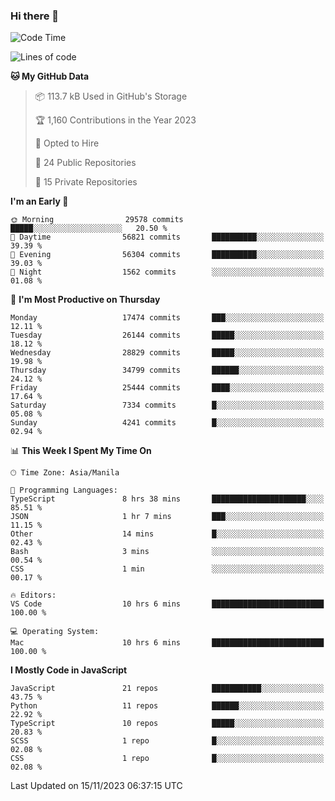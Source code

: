 ### Hi there 👋

<!--START_SECTION:waka-->
![Code Time](http://img.shields.io/badge/Code%20Time-452%20hrs%2026%20mins-blue)

![Lines of code](https://img.shields.io/badge/From%20Hello%20World%20I%27ve%20Written-60.5%20million%20lines%20of%20code-blue)

**🐱 My GitHub Data** 

> 📦 113.7 kB Used in GitHub's Storage 
 > 
> 🏆 1,160 Contributions in the Year 2023
 > 
> 💼 Opted to Hire
 > 
> 📜 24 Public Repositories 
 > 
> 🔑 15 Private Repositories 
 > 
**I'm an Early 🐤** 

```text
🌞 Morning                29578 commits       █████░░░░░░░░░░░░░░░░░░░░   20.50 % 
🌆 Daytime                56821 commits       ██████████░░░░░░░░░░░░░░░   39.39 % 
🌃 Evening                56304 commits       ██████████░░░░░░░░░░░░░░░   39.03 % 
🌙 Night                  1562 commits        ░░░░░░░░░░░░░░░░░░░░░░░░░   01.08 % 
```
📅 **I'm Most Productive on Thursday** 

```text
Monday                   17474 commits       ███░░░░░░░░░░░░░░░░░░░░░░   12.11 % 
Tuesday                  26144 commits       █████░░░░░░░░░░░░░░░░░░░░   18.12 % 
Wednesday                28829 commits       █████░░░░░░░░░░░░░░░░░░░░   19.98 % 
Thursday                 34799 commits       ██████░░░░░░░░░░░░░░░░░░░   24.12 % 
Friday                   25444 commits       ████░░░░░░░░░░░░░░░░░░░░░   17.64 % 
Saturday                 7334 commits        █░░░░░░░░░░░░░░░░░░░░░░░░   05.08 % 
Sunday                   4241 commits        █░░░░░░░░░░░░░░░░░░░░░░░░   02.94 % 
```


📊 **This Week I Spent My Time On** 

```text
🕑︎ Time Zone: Asia/Manila

💬 Programming Languages: 
TypeScript               8 hrs 38 mins       █████████████████████░░░░   85.51 % 
JSON                     1 hr 7 mins         ███░░░░░░░░░░░░░░░░░░░░░░   11.15 % 
Other                    14 mins             █░░░░░░░░░░░░░░░░░░░░░░░░   02.43 % 
Bash                     3 mins              ░░░░░░░░░░░░░░░░░░░░░░░░░   00.54 % 
CSS                      1 min               ░░░░░░░░░░░░░░░░░░░░░░░░░   00.17 % 

🔥 Editors: 
VS Code                  10 hrs 6 mins       █████████████████████████   100.00 % 

💻 Operating System: 
Mac                      10 hrs 6 mins       █████████████████████████   100.00 % 
```

**I Mostly Code in JavaScript** 

```text
JavaScript               21 repos            ███████████░░░░░░░░░░░░░░   43.75 % 
Python                   11 repos            ██████░░░░░░░░░░░░░░░░░░░   22.92 % 
TypeScript               10 repos            █████░░░░░░░░░░░░░░░░░░░░   20.83 % 
SCSS                     1 repo              █░░░░░░░░░░░░░░░░░░░░░░░░   02.08 % 
CSS                      1 repo              █░░░░░░░░░░░░░░░░░░░░░░░░   02.08 % 
```




 Last Updated on 15/11/2023 06:37:15 UTC
<!--END_SECTION:waka-->
